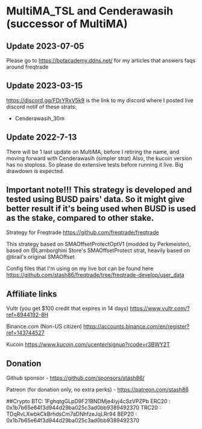 # MultiMA_TSL and Cenderawasih (successor of MultiMA)

## Update 2023-07-05
Please go to https://botacademy.ddns.net/ for my articles that answers faqs around freqtrade

## Update 2023-03-15
https://discord.gg/FDrYRxV5k9 is the link to my discord where I posted live discord notif of these strats:
* Cenderawasih_30m

## Update 2022-7-13
There will be 1 last update on MultiMA, before I retiring the name, and moving forward with Cenderawasih (simpler strat)
Also, the kucoin version has no stoploss. So please do extensive tests before running it live. Big drawdown is expected.

## Important note!!! This strategy is developed and tested using BUSD pairs' data. So it might give better result if it's being used when BUSD is used as the stake, compared to other stake.

Strategy for Freqtrade https://github.com/freqtrade/freqtrade

This strategy based on SMAOffsetProtectOptV1 (modded by Perkmeister), based on @Lamborghini Store's SMAOffsetProtect strat, heavily based on @tirail's original SMAOffset

Config files that I'm using on my live bot can be found here
https://github.com/stash86/freqtrade/tree/freqtrade-develop/user_data


## Affiliate links
Vultr (you get $100 credit that expires in 14 days) https://www.vultr.com/?ref=8944192-8H

Binance.com (Non-US citizen) https://accounts.binance.com/en/register?ref=143744527

Kucoin https://www.kucoin.com/ucenter/signup?rcode=r3BWY2T


## Donation
Github sponsor - https://github.com/sponsors/stash86/

Patreon (for donation only, no extra perks) - https://patreon.com/stash86

##Crypto
BTC: 1FghqtgGLpD9F21BNDMje4iyj4cSzVPZPb
ERC20 : 0x1b7b65e64f3d944d29ba025c3ad0bb9389492370
TRC20 : TDqRvLXwbkCkBrhdsCm7aDNhfzeJqLRr94
BEP20 : 0x1b7b65e64f3d944d29ba025c3ad0bb9389492370
